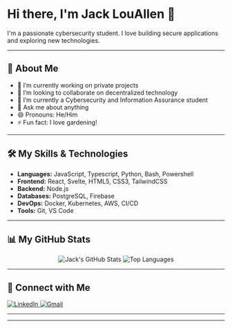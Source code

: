# Hi there, I'm Jack LouAllen 👋

I'm a passionate cybersecurity student. I love building secure applications and exploring new technologies.
 
---

## 🚀 About Me

* 🔭 I’m currently working on private projects
* 👯 I’m looking to collaborate on decentralized technology
* 🌱 I’m currently a Cybersecurity and Information Assurance student
* 💬 Ask me about anything
* 😄 Pronouns: He/Him
* ⚡ Fun fact: I love gardening!

---

## 🛠️ My Skills & Technologies

* **Languages:** JavaScript, Typescript, Python, Bash, Powershell
* **Frontend:** React, Svelte, HTML5, CSS3, TailwindCSS
* **Backend:** Node.js
* **Databases:** PostgreSQL, Firebase
* **DevOps:** Docker, Kubernetes, AWS, CI/CD
* **Tools:** Git, VS Code

---

## 📊 My GitHub Stats

<p align="center">
  <img src="https://github-readme-stats.vercel.app/api?username=JackLouAllen&show_icons=true&theme=radical" alt="Jack's GitHub Stats" />
  <img src="https://github-readme-stats.vercel.app/api/top-langs/?username=JackLouAllen&layout=compact&theme=radical" alt="Top Languages" />
</p>

---

## 🔗 Connect with Me

<p align="left">
  <a href="https://linkedin.com/in/JackLouAllen" target="_blank">
    <img src="https://img.shields.io/badge/LinkedIn-%230077B5.svg?&style=for-the-badge&logo=linkedin&logoColor=white" alt="LinkedIn"/>
  </a>
  <a href="mailto:githubContact@jacklouallen.info" target="_blank">
    <img src="https://img.shields.io/badge/Gmail-D14836?style=for-the-badge&logo=gmail&logoColor=white" alt="Gmail"/>
  </a>
</p>

---

---

